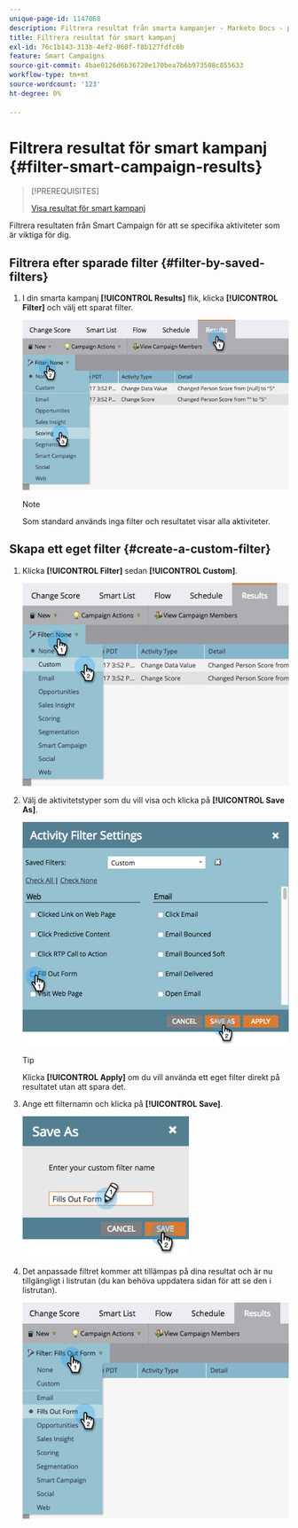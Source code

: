 ```yaml
---
unique-page-id: 1147068
description: Filtrera resultat från smarta kampanjer - Marketo Docs - produktdokumentation
title: Filtrera resultat för smart kampanj
exl-id: 76c1b143-313b-4ef2-860f-f8b127fdfc6b
feature: Smart Campaigns
source-git-commit: 4bae0126d6b36720e170bea7b6b973508c855633
workflow-type: tm+mt
source-wordcount: '123'
ht-degree: 0%

---
```


# Filtrera resultat för smart kampanj {#filter-smart-campaign-results}

>[!PREREQUISITES]
>
>[Visa resultat för smart kampanj](/help/marketo/product-docs/core-marketo-concepts/smart-campaigns/smart-campaign-data/view-smart-campaign-results.md)

Filtrera resultaten från Smart Campaign för att se specifika aktiviteter som är viktiga för dig.

## Filtrera efter sparade filter {#filter-by-saved-filters}

1. I din smarta kampanj **[!UICONTROL Results]** flik, klicka **[!UICONTROL Filter]** och välj ett sparat filter.

   ![](assets/resultsfilter-hands.png)

   >[!NOTE]
   >
   >Som standard används inga filter och resultatet visar alla aktiviteter.

## Skapa ett eget filter {#create-a-custom-filter}

1. Klicka **[!UICONTROL Filter]** sedan **[!UICONTROL Custom]**.

   ![](assets/filterscustom-hands.png)

1. Välj de aktivitetstyper som du vill visa och klicka på **[!UICONTROL Save As]**.

   ![](assets/activityfiltersettings-hands.png)

   >[!TIP]
   >
   >Klicka **[!UICONTROL Apply]** om du vill använda ett eget filter direkt på resultatet utan att spara det.

1. Ange ett filternamn och klicka på **[!UICONTROL Save]**.

   ![](assets/saveasfilter-hands.png)

1. Det anpassade filtret kommer att tillämpas på dina resultat och är nu tillgängligt i listrutan (du kan behöva uppdatera sidan för att se den i listrutan).

   ![](assets/customfilter-hands.png)
